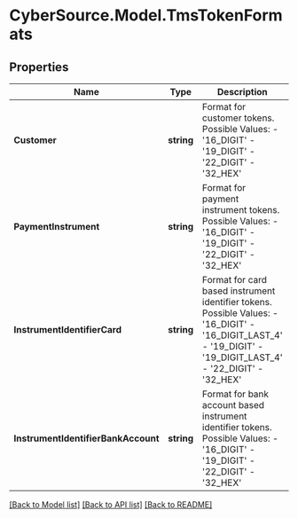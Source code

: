 # CyberSource.Model.TmsTokenFormats
## Properties

Name | Type | Description | Notes
------------ | ------------- | ------------- | -------------
**Customer** | **string** | Format for customer tokens.  Possible Values:   - &#39;16_DIGIT&#39;   - &#39;19_DIGIT&#39;   - &#39;22_DIGIT&#39;   - &#39;32_HEX&#39;  | [optional] 
**PaymentInstrument** | **string** | Format for payment instrument tokens.  Possible Values:   - &#39;16_DIGIT&#39;   - &#39;19_DIGIT&#39;   - &#39;22_DIGIT&#39;   - &#39;32_HEX&#39;  | [optional] 
**InstrumentIdentifierCard** | **string** | Format for card based instrument identifier tokens.  Possible Values:   - &#39;16_DIGIT&#39;   - &#39;16_DIGIT_LAST_4&#39;   - &#39;19_DIGIT&#39;   - &#39;19_DIGIT_LAST_4&#39;   - &#39;22_DIGIT&#39;   - &#39;32_HEX&#39;  | [optional] 
**InstrumentIdentifierBankAccount** | **string** | Format for bank account based instrument identifier tokens.  Possible Values:    - &#39;16_DIGIT&#39;   - &#39;19_DIGIT&#39;   - &#39;22_DIGIT&#39;   - &#39;32_HEX&#39;  | [optional] 

[[Back to Model list]](../README.md#documentation-for-models) [[Back to API list]](../README.md#documentation-for-api-endpoints) [[Back to README]](../README.md)

